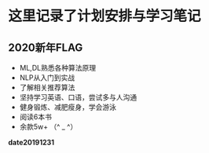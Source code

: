 # 这里记录了计划安排与学习笔记
## 2020新年FLAG <br>
* ML,DL熟悉各种算法原理
* NLP从入门到实战
* 了解相关推荐算法
* 坚持学习英语、口语，尝试多与人沟通
* 健身锻炼、减肥瘦身，学会游泳
* 阅读6本书
* 余款5w+ （^ _ ^）


__date20191231__
